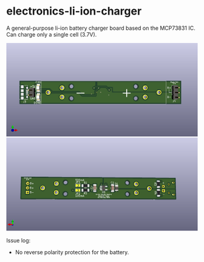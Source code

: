 # electronics-li-ion-charger
A general-purpose li-ion battery charger board based on the MCP73831 IC. Can charge only a single cell (3.7V). 

![alt text](https://github.com/alexander-fraser/electronics-li-ion-charger/blob/main/Previous%20Versions/Rev2-1/Plots/electronics-li-ion-charger-Top.png)
![alt text](https://github.com/alexander-fraser/electronics-li-ion-charger/blob/main/Previous%20Versions/Rev2-1/Plots/electronics-li-ion-charger-Bottom.png)

Issue log:
- No reverse polarity protection for the battery.
